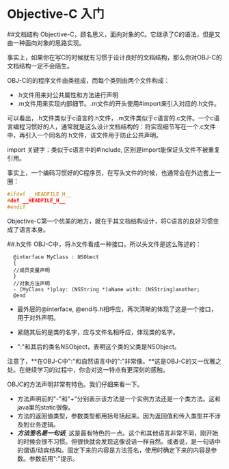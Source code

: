 Objective-C 入门
====

##文档结构
Objective-C，顾名思义，面向对象的C。它继承了C的语法，但是又由一种面向对象的思路实现。

事实上，如果你在写C的时候就有习惯于设计良好的文档结构，那么你对OBJ-C的文档结构一定不会陌生。

OBJ-C的的程序文件由类组成，而每个类则由两个文件构成：
- .h文件用来对公共属性和方法进行声明
- .m文件用来实现内部细节。.m文件的开头使用#import来引入对应的.h文件。

可以看出，.h文件类似于c语言的.h文件，.m文件类似于c语言的.c文件。一个c语言编程习惯好的人，通常就是这么设计文档结构的：将实现细节写在一个.c文件中，再引入一个同名的.h文件，该文件用于防止公共声明。

import 关键字：类似于c语言中的#include, 区别是import能保证头文件不被重复引用。

事实上，一个编码习惯好的C程序员，在写头文件的时候，也通常会在外边套上一圈：

```c
#ifdef __HEADFILE_H__
#def __HEADFILE_H__
#endif
```

Objective-C第一个优美的地方，就在于其文档结构设计，将C语言的良好习惯变成了语言本身。

##.h文件
OBJ-C中，将.h文件看成一种接口。所以头文件是这么陈述的：
```objc
  @interface MyClass : NSObect
  {
  //成员变量声明
  }
  //对象方法声明
  - (MyClass *)play: (NSString *)aName with: (NSString)another;
  @end
```
- 最外层的@interface, @end与.h相呼应，再次清晰的体现了这是一个接口，用于对外声明。

- 紧随其后的是类的名字，应与文件名相呼应，体现类的名字。

- ":"和其后的类名NSObject，表明这个类的父类是NSObject。

注意了，**在OBJ-C中":"和自然语言中的":"非常像。**这是OBJ-C的又一优雅之处。在继续学习的过程中，你会对这一特点有更深刻的感触。

OBJC的方法声明非常有特色。我们仔细来看一下。
- 方法声明前的"-"和"+"分别表示该方法是一个实例方法还是一个类方法。这和java里的static很像。
- 方法的返回值类型，参数类型都用括号括起来。因为返回值和传入类型并不涉及到业务逻辑。
- ***方法签名是一句话***, 这是最有特色的一点。这个和其他语言非常不同，刚开始的时候会很不习惯。但很快就会发现这像说话一样自然。或者说，是一句话中的谓语/动宾结构。固定下来的内容是方法签名，使用时确定下来的内容是参数。参数前用":"提示。

